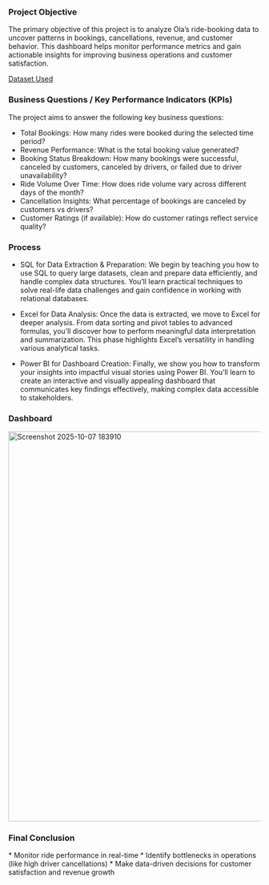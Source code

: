 <H3>Project Objective</H3>

The primary objective of this project is to analyze Ola’s ride-booking data to uncover patterns in bookings, cancellations, revenue, and customer behavior. This dashboard helps monitor performance metrics and gain actionable insights for improving business operations and customer satisfaction.

<a href = "https://github.com/DeepakfromSIT/Ola-Data-Analytics/blob/main/Ola.xlsx">Dataset Used <a>

<H3>Business Questions / Key Performance Indicators (KPIs)</H3>

The project aims to answer the following key business questions:

* Total Bookings: How many rides were booked during the selected time period?
* Revenue Performance: What is the total booking value generated?
* Booking Status Breakdown: How many bookings were successful, canceled by customers, canceled by drivers, or failed due to driver unavailability?
* Ride Volume Over Time: How does ride volume vary across different days of the month?
* Cancellation Insights: What percentage of bookings are canceled by customers vs drivers?
* Customer Ratings (if available): How do customer ratings reflect service quality?

<H3>Process</H3>

* SQL for Data Extraction & Preparation: We begin by teaching you how to use SQL to query large datasets, clean and prepare data efficiently, and handle complex data structures. You’ll learn practical techniques to solve real-life data challenges and gain confidence in working with relational databases.

* Excel for Data Analysis: Once the data is extracted, we move to Excel for deeper analysis. From data sorting and pivot tables to advanced formulas, you’ll discover how to perform meaningful data interpretation and summarization. This phase highlights Excel’s versatility in handling various analytical tasks.

* Power BI for Dashboard Creation: Finally, we show you how to transform your insights into impactful visual stories using Power BI. You’ll learn to create an interactive and visually appealing dashboard that communicates key findings effectively, making complex data accessible to stakeholders.


<h3>Dashboard</h3>
<img width="1158" height="779" alt="Screenshot 2025-10-07 183910" src="https://github.com/user-attachments/assets/b27af364-127c-4126-9b6b-f77bfc710efb" />

<H3>Final Conclusion</H3>
* Monitor ride performance in real-time
* Identify bottlenecks in operations (like high driver cancellations)
* Make data-driven decisions for customer satisfaction and revenue growth
